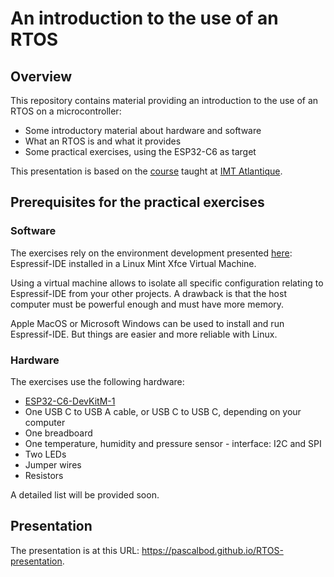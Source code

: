 # An introduction to the use of an RTOS

## Overview

This repository contains material providing an introduction to the use of an RTOS on a microcontroller:
* Some introductory material about hardware and software
* What an RTOS is and what it provides
* Some practical exercises, using the ESP32-C6 as target

This presentation is based on the [course](https://github.com/PascalBod/IMTAtlantique-2024) taught at [IMT Atlantique](https://www.imt-atlantique.fr/en).

## Prerequisites for the practical exercises

### Software

The exercises rely on the environment development presented [here](https://github.com/PascalBod/lm-esp32-eclipse): Espressif-IDE installed in a Linux Mint Xfce Virtual Machine.

Using a virtual machine allows to isolate all specific configuration relating to Espressif-IDE from your other projects. A drawback is that the host computer must be powerful enough and must have more memory.

Apple MacOS or Microsoft Windows can be used to install and run Espressif-IDE. But things are easier and more reliable with Linux.

### Hardware

The exercises use the following hardware:
* [ESP32-C6-DevKitM-1](https://docs.espressif.com/projects/espressif-esp-dev-kits/en/latest/esp32c6/esp32-c6-devkitm-1/user_guide.html)
* One USB C to USB A cable, or USB C to USB C, depending on your computer
* One breadboard
* One temperature, humidity and pressure sensor - interface: I2C and SPI
* Two LEDs
* Jumper wires
* Resistors

A detailed list will be provided soon.

## Presentation

The presentation is at this URL: https://pascalbod.github.io/RTOS-presentation.
